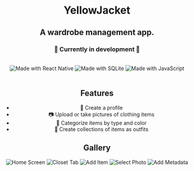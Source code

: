 <div align="center">
  <h1 align="center">YellowJacket</h1>
  <h2 align="center">A wardrobe management app.</h2>
  <h3>🚧 Currently in development 🚧</h3>
<div>
<br>
<div align="center">
<img src="https://img.shields.io/badge/react_native-%2320232a.svg?style=for-the-badge&logo=react&logoColor=%2361DAFB" alt="Made with React Native" />
<img src="https://img.shields.io/badge/sqlite-%2307405e.svg?style=for-the-badge&logo=sqlite&logoColor=white" alt="Made with SQLite"/>
<img src="https://img.shields.io/badge/javascript-%23323330.svg?style=for-the-badge&logo=javascript&logoColor=%23F7DF1E" alt="Made with JavaScript" />
</div>
<br>

## Features

- 👋 Create a profile
- 📷 Upload or take pictures of clothing items
- 👒 Categorize items by type and color
- 🎨 Create collections of items as outfits

## Gallery

![Home Screen](./assets/HomeScreen.png) ![Closet Tab](./assets/ClosetScreen.png) ![Add Item](./assets/AddItemScreen.png) ![Select Photo](./assets/SelectPhotoScreen.png) ![Add Metadata](./assets/MetadataScreen.png)
